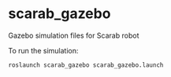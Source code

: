 # scarab_gazebo
Gazebo simulation files for Scarab robot

To run the simulation:
```
roslaunch scarab_gazebo scarab_gazebo.launch
```
